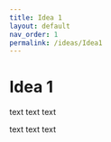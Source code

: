 ```yaml
---
title: Idea 1
layout: default
nav_order: 1
permalink: /ideas/Idea1
---
```


# Idea 1

text text text

text text text
